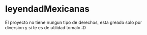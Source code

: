 # leyendadMexicanas

El proyecto no tiene nungun tipo de derechos, esta greado solo por diversion y si te es de utilidad tomalo :D
